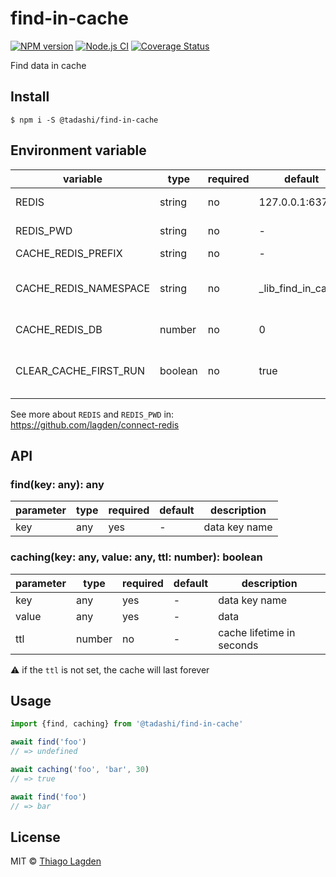 # find-in-cache

[![NPM version][npm-img]][npm]
[![Node.js CI][ci-img]][ci]
[![Coverage Status][coveralls-img]][coveralls]

[npm-img]:         https://img.shields.io/npm/v/@tadashi/find-in-cache.svg
[npm]:             https://www.npmjs.com/package/@tadashi/find-in-cache
[ci-img]:          https://github.com/lagden/find-in-cache/workflows/Node.js%20CI/badge.svg
[ci]:              https://github.com/lagden/find-in-cache/actions?query=workflow%3A%22Node.js+CI%22
[coveralls-img]:   https://coveralls.io/repos/github/lagden/find-in-cache/badge.svg?branch=master
[coveralls]:       https://coveralls.io/github/lagden/find-in-cache?branch=master


Find data in cache


## Install

```
$ npm i -S @tadashi/find-in-cache
```

## Environment variable

variable              | type     | required    | default                | description
--------              | -------- | ----------- | --------------         | ------------
REDIS                 | string   | no          | 127.0.0.1:6379         | Addresses to connect
REDIS_PWD             | string   | no          | -                      | Redis password
CACHE_REDIS_PREFIX    | string   | no          | -                      | Key prefix
CACHE_REDIS_NAMESPACE | string   | no          | \_lib\_find\_in\_cache | Avoid conflicts between caches
CACHE_REDIS_DB        | number   | no          | 0                      | Number of database
CLEAR_CACHE_FIRST_RUN | boolean  | no          | true                   | Clear cache when app is started

See more about `REDIS` and `REDIS_PWD` in:  
https://github.com/lagden/connect-redis


## API

### find(key: any): any

parameter   | type     | required    | default     | description
--------    | -------- | ----------- | ----------- | ------------
key         | any      | yes         | -           | data key name


### caching(key: any, value: any, ttl: number): boolean

parameter   | type     | required    | default     | description
--------    | -------- | ----------- | ----------- | ------------
key         | any      | yes         | -           | data key name
value       | any      | yes         | -           | data
ttl         | number   | no          | -           | cache lifetime in seconds


⚠️ if the `ttl` is not set, the cache will last forever


## Usage

```js
import {find, caching} from '@tadashi/find-in-cache'

await find('foo')
// => undefined

await caching('foo', 'bar', 30)
// => true

await find('foo')
// => bar
```


## License

MIT © [Thiago Lagden](https://github.com/lagden)
